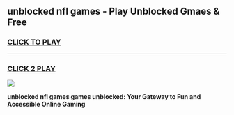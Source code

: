
## unblocked nfl games - Play Unblocked Gmaes & Free
<h3>
<a href="https://premium.freeplayer.one?title=unblocked_nfl_games&ref=20F">CLICK TO PLAY</a></h3>
<hr>

<h3>
<a href="https://premium.freeplayer.one?title=unblocked_nfl_games&ref=20F">CLICK 2 PLAY</a>
  
</h3>

<a href="https://premium.freeplayer.one?title=unblocked_nfl_games&ref=20F/"><img src="https://clearcache.store/games.png"></a>


**unblocked nfl games games unblocked: Your Gateway to Fun and Accessible Online Gaming**
